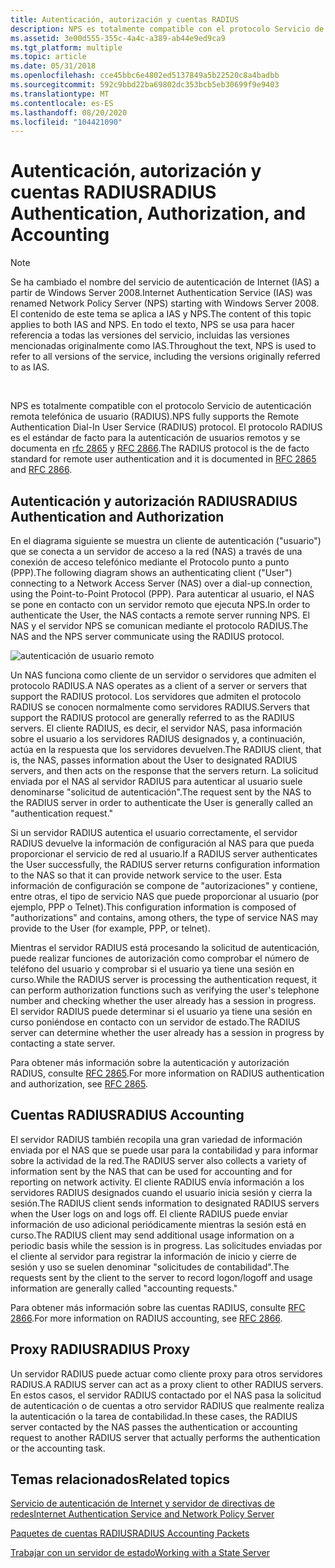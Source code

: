 ```yaml
---
title: Autenticación, autorización y cuentas RADIUS
description: NPS es totalmente compatible con el protocolo Servicio de autenticación remota telefónica de usuario (RADIUS). El protocolo RADIUS es el estándar de facto para la autenticación de usuarios remotos y se documenta en RFC 2865 y RFC 2866.
ms.assetid: 3e00d555-355c-4a4c-a389-ab44e9ed9ca9
ms.tgt_platform: multiple
ms.topic: article
ms.date: 05/31/2018
ms.openlocfilehash: cce45bbc6e4802ed5137849a5b22520c8a4badbb
ms.sourcegitcommit: 592c9bbd22ba69802dc353bcb5eb30699f9e9403
ms.translationtype: MT
ms.contentlocale: es-ES
ms.lasthandoff: 08/20/2020
ms.locfileid: "104421090"
---
```

# <a name="radius-authentication-authorization-and-accounting"></a><span data-ttu-id="fac3b-104">Autenticación, autorización y cuentas RADIUS</span><span class="sxs-lookup"><span data-stu-id="fac3b-104">RADIUS Authentication, Authorization, and Accounting</span></span>

> [!Note]  
> <span data-ttu-id="fac3b-105">Se ha cambiado el nombre del servicio de autenticación de Internet (IAS) a partir de Windows Server 2008.</span><span class="sxs-lookup"><span data-stu-id="fac3b-105">Internet Authentication Service (IAS) was renamed Network Policy Server (NPS) starting with Windows Server 2008.</span></span> <span data-ttu-id="fac3b-106">El contenido de este tema se aplica a IAS y NPS.</span><span class="sxs-lookup"><span data-stu-id="fac3b-106">The content of this topic applies to both IAS and NPS.</span></span> <span data-ttu-id="fac3b-107">En todo el texto, NPS se usa para hacer referencia a todas las versiones del servicio, incluidas las versiones mencionadas originalmente como IAS.</span><span class="sxs-lookup"><span data-stu-id="fac3b-107">Throughout the text, NPS is used to refer to all versions of the service, including the versions originally referred to as IAS.</span></span>

 

<span data-ttu-id="fac3b-108">NPS es totalmente compatible con el protocolo Servicio de autenticación remota telefónica de usuario (RADIUS).</span><span class="sxs-lookup"><span data-stu-id="fac3b-108">NPS fully supports the Remote Authentication Dial-In User Service (RADIUS) protocol.</span></span> <span data-ttu-id="fac3b-109">El protocolo RADIUS es el estándar de facto para la autenticación de usuarios remotos y se documenta en [rfc 2865](https://www.ietf.org/rfc/rfc2865.txt) y [RFC 2866](https://www.ietf.org/rfc/rfc2866.txt).</span><span class="sxs-lookup"><span data-stu-id="fac3b-109">The RADIUS protocol is the de facto standard for remote user authentication and it is documented in [RFC 2865](https://www.ietf.org/rfc/rfc2865.txt) and [RFC 2866](https://www.ietf.org/rfc/rfc2866.txt).</span></span>

## <a name="radius-authentication-and-authorization"></a><span data-ttu-id="fac3b-110">Autenticación y autorización RADIUS</span><span class="sxs-lookup"><span data-stu-id="fac3b-110">RADIUS Authentication and Authorization</span></span>

<span data-ttu-id="fac3b-111">En el diagrama siguiente se muestra un cliente de autenticación ("usuario") que se conecta a un servidor de acceso a la red (NAS) a través de una conexión de acceso telefónico mediante el Protocolo punto a punto (PPP).</span><span class="sxs-lookup"><span data-stu-id="fac3b-111">The following diagram shows an authenticating client ("User") connecting to a Network Access Server (NAS) over a dial-up connection, using the Point-to-Point Protocol (PPP).</span></span> <span data-ttu-id="fac3b-112">Para autenticar al usuario, el NAS se pone en contacto con un servidor remoto que ejecuta NPS.</span><span class="sxs-lookup"><span data-stu-id="fac3b-112">In order to authenticate the User, the NAS contacts a remote server running NPS.</span></span> <span data-ttu-id="fac3b-113">El NAS y el servidor NPS se comunican mediante el protocolo RADIUS.</span><span class="sxs-lookup"><span data-stu-id="fac3b-113">The NAS and the NPS server communicate using the RADIUS protocol.</span></span>

![autenticación de usuario remoto](images/ias01.png)

<span data-ttu-id="fac3b-115">Un NAS funciona como cliente de un servidor o servidores que admiten el protocolo RADIUS.</span><span class="sxs-lookup"><span data-stu-id="fac3b-115">A NAS operates as a client of a server or servers that support the RADIUS protocol.</span></span> <span data-ttu-id="fac3b-116">Los servidores que admiten el protocolo RADIUS se conocen normalmente como servidores RADIUS.</span><span class="sxs-lookup"><span data-stu-id="fac3b-116">Servers that support the RADIUS protocol are generally referred to as the RADIUS servers.</span></span> <span data-ttu-id="fac3b-117">El cliente RADIUS, es decir, el servidor NAS, pasa información sobre el usuario a los servidores RADIUS designados y, a continuación, actúa en la respuesta que los servidores devuelven.</span><span class="sxs-lookup"><span data-stu-id="fac3b-117">The RADIUS client, that is, the NAS, passes information about the User to designated RADIUS servers, and then acts on the response that the servers return.</span></span> <span data-ttu-id="fac3b-118">La solicitud enviada por el NAS al servidor RADIUS para autenticar al usuario suele denominarse "solicitud de autenticación".</span><span class="sxs-lookup"><span data-stu-id="fac3b-118">The request sent by the NAS to the RADIUS server in order to authenticate the User is generally called an "authentication request."</span></span>

<span data-ttu-id="fac3b-119">Si un servidor RADIUS autentica el usuario correctamente, el servidor RADIUS devuelve la información de configuración al NAS para que pueda proporcionar el servicio de red al usuario.</span><span class="sxs-lookup"><span data-stu-id="fac3b-119">If a RADIUS server authenticates the User successfully, the RADIUS server returns configuration information to the NAS so that it can provide network service to the user.</span></span> <span data-ttu-id="fac3b-120">Esta información de configuración se compone de "autorizaciones" y contiene, entre otras, el tipo de servicio NAS que puede proporcionar al usuario (por ejemplo, PPP o Telnet).</span><span class="sxs-lookup"><span data-stu-id="fac3b-120">This configuration information is composed of "authorizations" and contains, among others, the type of service NAS may provide to the User (for example, PPP, or telnet).</span></span>

<span data-ttu-id="fac3b-121">Mientras el servidor RADIUS está procesando la solicitud de autenticación, puede realizar funciones de autorización como comprobar el número de teléfono del usuario y comprobar si el usuario ya tiene una sesión en curso.</span><span class="sxs-lookup"><span data-stu-id="fac3b-121">While the RADIUS server is processing the authentication request, it can perform authorization functions such as verifying the user's telephone number and checking whether the user already has a session in progress.</span></span> <span data-ttu-id="fac3b-122">El servidor RADIUS puede determinar si el usuario ya tiene una sesión en curso poniéndose en contacto con un servidor de estado.</span><span class="sxs-lookup"><span data-stu-id="fac3b-122">The RADIUS server can determine whether the user already has a session in progress by contacting a state server.</span></span>

<span data-ttu-id="fac3b-123">Para obtener más información sobre la autenticación y autorización RADIUS, consulte [RFC 2865](https://www.ietf.org/rfc/rfc2865.txt).</span><span class="sxs-lookup"><span data-stu-id="fac3b-123">For more information on RADIUS authentication and authorization, see [RFC 2865](https://www.ietf.org/rfc/rfc2865.txt).</span></span>

## <a name="radius-accounting"></a><span data-ttu-id="fac3b-124">Cuentas RADIUS</span><span class="sxs-lookup"><span data-stu-id="fac3b-124">RADIUS Accounting</span></span>

<span data-ttu-id="fac3b-125">El servidor RADIUS también recopila una gran variedad de información enviada por el NAS que se puede usar para la contabilidad y para informar sobre la actividad de la red.</span><span class="sxs-lookup"><span data-stu-id="fac3b-125">The RADIUS server also collects a variety of information sent by the NAS that can be used for accounting and for reporting on network activity.</span></span> <span data-ttu-id="fac3b-126">El cliente RADIUS envía información a los servidores RADIUS designados cuando el usuario inicia sesión y cierra la sesión.</span><span class="sxs-lookup"><span data-stu-id="fac3b-126">The RADIUS client sends information to designated RADIUS servers when the User logs on and logs off.</span></span> <span data-ttu-id="fac3b-127">El cliente RADIUS puede enviar información de uso adicional periódicamente mientras la sesión está en curso.</span><span class="sxs-lookup"><span data-stu-id="fac3b-127">The RADIUS client may send additional usage information on a periodic basis while the session is in progress.</span></span> <span data-ttu-id="fac3b-128">Las solicitudes enviadas por el cliente al servidor para registrar la información de inicio y cierre de sesión y uso se suelen denominar "solicitudes de contabilidad".</span><span class="sxs-lookup"><span data-stu-id="fac3b-128">The requests sent by the client to the server to record logon/logoff and usage information are generally called "accounting requests."</span></span>

<span data-ttu-id="fac3b-129">Para obtener más información sobre las cuentas RADIUS, consulte [RFC 2866](https://www.ietf.org/rfc/rfc2866.txt).</span><span class="sxs-lookup"><span data-stu-id="fac3b-129">For more information on RADIUS accounting, see [RFC 2866](https://www.ietf.org/rfc/rfc2866.txt).</span></span>

## <a name="radius-proxy"></a><span data-ttu-id="fac3b-130">Proxy RADIUS</span><span class="sxs-lookup"><span data-stu-id="fac3b-130">RADIUS Proxy</span></span>

<span data-ttu-id="fac3b-131">Un servidor RADIUS puede actuar como cliente proxy para otros servidores RADIUS.</span><span class="sxs-lookup"><span data-stu-id="fac3b-131">A RADIUS server can act as a proxy client to other RADIUS servers.</span></span> <span data-ttu-id="fac3b-132">En estos casos, el servidor RADIUS contactado por el NAS pasa la solicitud de autenticación o de cuentas a otro servidor RADIUS que realmente realiza la autenticación o la tarea de contabilidad.</span><span class="sxs-lookup"><span data-stu-id="fac3b-132">In these cases, the RADIUS server contacted by the NAS passes the authentication or accounting request to another RADIUS server that actually performs the authentication or the accounting task.</span></span>

## <a name="related-topics"></a><span data-ttu-id="fac3b-133">Temas relacionados</span><span class="sxs-lookup"><span data-stu-id="fac3b-133">Related topics</span></span>

<dl> <dt>

[<span data-ttu-id="fac3b-134">Servicio de autenticación de Internet y servidor de directivas de redes</span><span class="sxs-lookup"><span data-stu-id="fac3b-134">Internet Authentication Service and Network Policy Server</span></span>](internet-authentication-service-vs-network-policy-server.md)
</dt> <dt>

[<span data-ttu-id="fac3b-135">Paquetes de cuentas RADIUS</span><span class="sxs-lookup"><span data-stu-id="fac3b-135">RADIUS Accounting Packets</span></span>](/windows/desktop/Nps/ias-radius-accounting-packets)
</dt> <dt>

[<span data-ttu-id="fac3b-136">Trabajar con un servidor de estado</span><span class="sxs-lookup"><span data-stu-id="fac3b-136">Working with a State Server</span></span>](/windows/desktop/Nps/ias-working-with-a-state-server)
</dt> </dl>

 

 